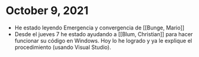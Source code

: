 # October 9, 2021

- He estado leyendo Emergencia y convergencia de [[Bunge, Mario]]
- Desde el jueves 7 he estado ayudando a [[Blum, Christian]] para hacer funcionar su código en Windows. Hoy lo he logrado y ya le explique el procedimiento (usando Visual Studio).
